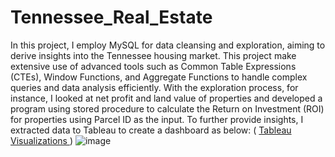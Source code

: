 # Tennessee_Real_Estate
In this project, I employ MySQL for data cleansing and exploration, aiming to derive insights into the Tennessee housing market. This project make extensive use of advanced tools such as Common Table Expressions (CTEs), Window Functions, and Aggregate Functions to handle complex queries and data analysis efficiently. With the exploration process, for instance, I looked at net profit and land value of properties and developed a program using stored procedure to calculate the Return on Investment (ROI) for properties using Parcel ID as the input.
To further provide insights, I extracted data to Tableau to create a dashboard as below: ( [Tableau Visualizations
                                ](https://public.tableau.com/app/profile/quan.nguyen5173/viz/TennesseeHousingProject/Dashboard1))
![image](https://github.com/quan678/Tennessee_Real_Estate/assets/126077946/a9374a84-259e-4853-8944-dab1d883b63c)
                                                           
